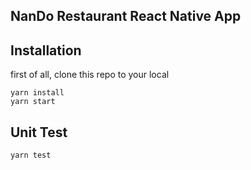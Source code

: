 ## NanDo Restaurant React Native App

## Installation

first of all, clone this repo to your local

```
yarn install
yarn start
```

## Unit Test

```
yarn test
```
